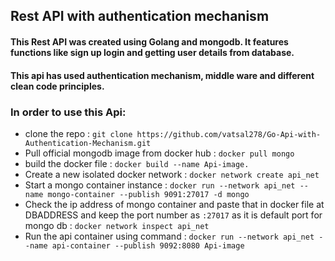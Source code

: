 ## Rest API with authentication mechanism

#### This Rest API was created using Golang and mongodb. It features functions like sign up login and getting user details from database.

#### This api has used authentication mechanism, middle ware and different clean code principles.

### In order to use this Api:

* clone the repo : `git clone https://github.com/vatsal278/Go-Api-with-Authentication-Mechanism.git`
* Pull official mongodb image from docker hub : `docker pull mongo`
* build the docker file :  `docker build --name Api-image.`
* Create a new isolated docker network : `docker network create api_net`
* Start a mongo container instance : `docker run --network api_net --name mongo-container --publish 9091:27017 -d mongo`
* Check the ip address of mongo container and paste that in docker file at DBADDRESS and keep the port number as `:27017` as it is default port for mongo db : `docker network inspect api_net`
* Run the api container using command : `docker run --network api_net --name api-container --publish 9092:8080 Api-image`

